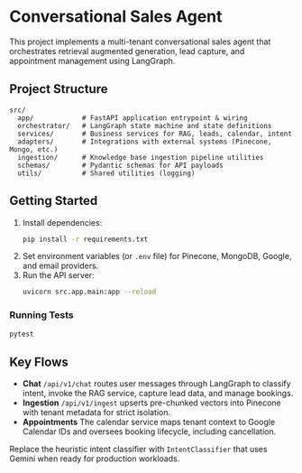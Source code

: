 ﻿# Conversational Sales Agent

This project implements a multi-tenant conversational sales agent that orchestrates retrieval augmented generation, lead capture, and appointment management using LangGraph.

## Project Structure

```
src/
  app/            # FastAPI application entrypoint & wiring
  orchestrator/   # LangGraph state machine and state definitions
  services/       # Business services for RAG, leads, calendar, intent
  adapters/       # Integrations with external systems (Pinecone, Mongo, etc.)
  ingestion/      # Knowledge base ingestion pipeline utilities
  schemas/        # Pydantic schemas for API payloads
  utils/          # Shared utilities (logging)
```

## Getting Started

1. Install dependencies:
   ```bash
   pip install -r requirements.txt
   ```
2. Set environment variables (or `.env` file) for Pinecone, MongoDB, Google, and email providers.
3. Run the API server:
   ```bash
   uvicorn src.app.main:app --reload
   ```

### Running Tests

```bash
pytest
```

## Key Flows

- **Chat** `/api/v1/chat` routes user messages through LangGraph to classify intent, invoke the RAG service, capture lead data, and manage bookings.
- **Ingestion** `/api/v1/ingest` upserts pre-chunked vectors into Pinecone with tenant metadata for strict isolation.
- **Appointments** The calendar service maps tenant context to Google Calendar IDs and oversees booking lifecycle, including cancellation.

Replace the heuristic intent classifier with `IntentClassifier` that uses Gemini when ready for production workloads.